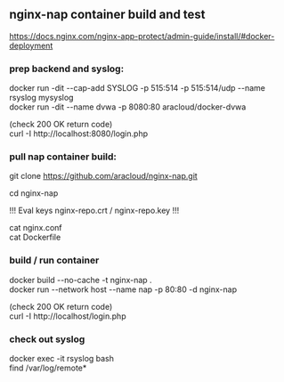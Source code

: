 ## nginx-nap container build and test

https://docs.nginx.com/nginx-app-protect/admin-guide/install/#docker-deployment

### prep backend and syslog:

docker run  -dit --cap-add SYSLOG -p 515:514 -p 515:514/udp --name rsyslog mysyslog
<br>
docker run -dit --name dvwa -p 8080:80 aracloud/docker-dvwa

(check 200 OK return code)
<br>
curl -I http://localhost:8080/login.php


### pull nap container build:

git clone https://github.com/aracloud/nginx-nap.git

cd nginx-nap

!!! Eval keys nginx-repo.crt / nginx-repo.key !!!

cat nginx.conf
<br>
cat Dockerfile


### build / run container

docker build --no-cache -t nginx-nap .
<br>
docker run --network host --name nap -p 80:80 -d nginx-nap


(check 200 OK return code)
<br>
curl -I http://localhost/login.php



### check out syslog

docker exec -it rsyslog bash
<br>
find /var/log/remote*